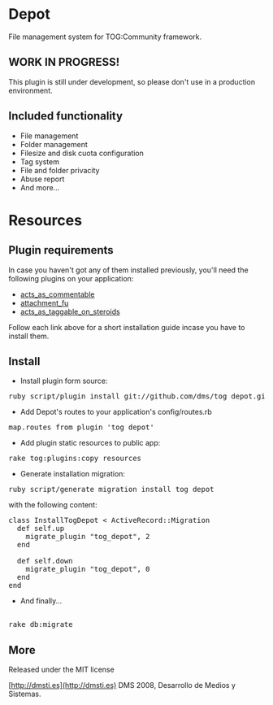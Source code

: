 Depot
===========

File management system for TOG:Community framework.

WORK IN PROGRESS!
----------------

This plugin is still under development, so please don't use in a production environment.

Included functionality
---------------------- 

* File management
* Folder management
* Filesize and disk cuota configuration
* Tag system
* File and folder privacity
* Abuse report
* And more...

Resources
=========

Plugin requirements
-------------------

In case you haven't got any of them installed previously, you'll need the following plugins on your application:

* [acts\_as\_commentable](https://github.com/tog/tog/wikis/3rd-party-plugins-acts_as_commentable)
* [attachment\_fu](http://github.com/technoweenie/attachment_fu/tree/master)
* [acts\_as\_taggable\_on\_steroids](https://github.com/tog/tog/wikis/3rd-party-plugins-acts_as_taggable_on_steroids)

Follow each link above for a short installation guide incase you have to install them.

Install
-------

* Install plugin form source:

<pre>
ruby script/plugin install git://github.com/dms/tog_depot.git
</pre>

* Add Depot's routes to your application's config/routes.rb

<pre>
map.routes_from_plugin 'tog_depot'
</pre>

* Add plugin static resources to public app:

<pre>
rake tog:plugins:copy_resources
</pre>

* Generate installation migration:

<pre>
ruby script/generate migration install_tog_depot
</pre>

with the following content:

<pre>
class InstallTogDepot < ActiveRecord::Migration
  def self.up
    migrate_plugin "tog_depot", 2
  end

  def self.down
    migrate_plugin "tog_depot", 0
  end
end
</pre>

* And finally...

<pre> 
rake db:migrate
</pre> 


More
-------
Released under the MIT license

[http://dmsti.es](http://dmsti.es)
DMS 2008, Desarrollo de Medios y Sistemas. 
